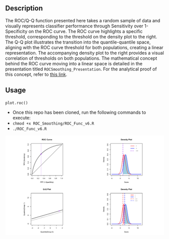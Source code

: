 ## Description
The ROC/Q-Q function presented here takes a random sample of data and visually represents classifier performance through Sensitivity over 1-Specificity on the ROC curve. The ROC curve highlights a specific threshold, corresponding to the threshold on the density plot to the right. The Q-Q plot illustrates the transition into the quantile-quantile space, aligning with the ROC curve threshold for both populations, creating a linear representation. The accompanying density plot to the right provides a visual correlation of thresholds on both populations. The mathematical concept behind the ROC curve moving into a linear space is detailed in the presentation titled `ROCSmoothing_Presentation`. For the analytical proof of this concept, refer to [this link](https://rpubs.com/gsmit013/1136190).

## Usage
`plot.roc()`
* Once this repo has been cloned, run the following commands to execute:
* `chmod +x ROC_Smoothing/ROC_Func_v6.R` 
* `./ROC_Func_v6.R` 

![Sim Image](sim.png)


